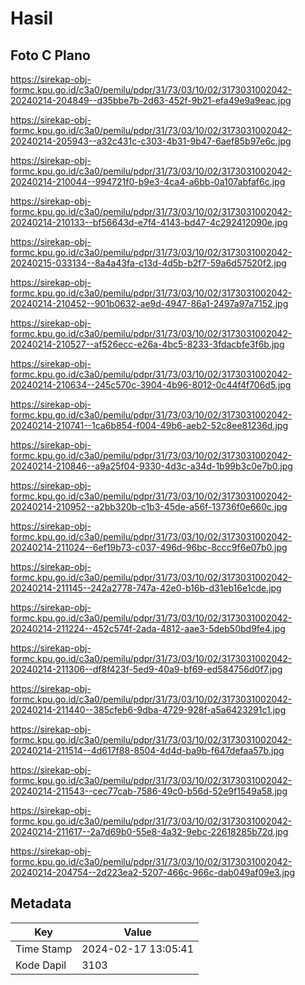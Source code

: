 # Hasil

## Foto C Plano

https://sirekap-obj-formc.kpu.go.id/c3a0/pemilu/pdpr/31/73/03/10/02/3173031002042-20240214-204849--d35bbe7b-2d63-452f-9b21-efa49e9a9eac.jpg

https://sirekap-obj-formc.kpu.go.id/c3a0/pemilu/pdpr/31/73/03/10/02/3173031002042-20240214-205943--a32c431c-c303-4b31-9b47-6aef85b97e6c.jpg

https://sirekap-obj-formc.kpu.go.id/c3a0/pemilu/pdpr/31/73/03/10/02/3173031002042-20240214-210044--994721f0-b9e3-4ca4-a6bb-0a107abfaf6c.jpg

https://sirekap-obj-formc.kpu.go.id/c3a0/pemilu/pdpr/31/73/03/10/02/3173031002042-20240214-210133--bf56643d-e7f4-4143-bd47-4c292412090e.jpg

https://sirekap-obj-formc.kpu.go.id/c3a0/pemilu/pdpr/31/73/03/10/02/3173031002042-20240215-033134--8a4a43fa-c13d-4d5b-b2f7-59a6d57520f2.jpg

https://sirekap-obj-formc.kpu.go.id/c3a0/pemilu/pdpr/31/73/03/10/02/3173031002042-20240214-210452--901b0632-ae9d-4947-86a1-2497a97a7152.jpg

https://sirekap-obj-formc.kpu.go.id/c3a0/pemilu/pdpr/31/73/03/10/02/3173031002042-20240214-210527--af526ecc-e26a-4bc5-8233-3fdacbfe3f6b.jpg

https://sirekap-obj-formc.kpu.go.id/c3a0/pemilu/pdpr/31/73/03/10/02/3173031002042-20240214-210634--245c570c-3904-4b96-8012-0c44f4f706d5.jpg

https://sirekap-obj-formc.kpu.go.id/c3a0/pemilu/pdpr/31/73/03/10/02/3173031002042-20240214-210741--1ca6b854-f004-49b6-aeb2-52c8ee81236d.jpg

https://sirekap-obj-formc.kpu.go.id/c3a0/pemilu/pdpr/31/73/03/10/02/3173031002042-20240214-210846--a9a25f04-9330-4d3c-a34d-1b99b3c0e7b0.jpg

https://sirekap-obj-formc.kpu.go.id/c3a0/pemilu/pdpr/31/73/03/10/02/3173031002042-20240214-210952--a2bb320b-c1b3-45de-a56f-13736f0e660c.jpg

https://sirekap-obj-formc.kpu.go.id/c3a0/pemilu/pdpr/31/73/03/10/02/3173031002042-20240214-211024--6ef19b73-c037-496d-96bc-8ccc9f6e07b0.jpg

https://sirekap-obj-formc.kpu.go.id/c3a0/pemilu/pdpr/31/73/03/10/02/3173031002042-20240214-211145--242a2778-747a-42e0-b16b-d31eb16e1cde.jpg

https://sirekap-obj-formc.kpu.go.id/c3a0/pemilu/pdpr/31/73/03/10/02/3173031002042-20240214-211224--452c574f-2ada-4812-aae3-5deb50bd9fe4.jpg

https://sirekap-obj-formc.kpu.go.id/c3a0/pemilu/pdpr/31/73/03/10/02/3173031002042-20240214-211306--df8f423f-5ed9-40a9-bf69-ed584756d0f7.jpg

https://sirekap-obj-formc.kpu.go.id/c3a0/pemilu/pdpr/31/73/03/10/02/3173031002042-20240214-211440--385cfeb6-9dba-4729-928f-a5a6423291c1.jpg

https://sirekap-obj-formc.kpu.go.id/c3a0/pemilu/pdpr/31/73/03/10/02/3173031002042-20240214-211514--4d617f88-8504-4d4d-ba9b-f647defaa57b.jpg

https://sirekap-obj-formc.kpu.go.id/c3a0/pemilu/pdpr/31/73/03/10/02/3173031002042-20240214-211543--cec77cab-7586-49c0-b56d-52e9f1549a58.jpg

https://sirekap-obj-formc.kpu.go.id/c3a0/pemilu/pdpr/31/73/03/10/02/3173031002042-20240214-211617--2a7d69b0-55e8-4a32-9ebc-22618285b72d.jpg

https://sirekap-obj-formc.kpu.go.id/c3a0/pemilu/pdpr/31/73/03/10/02/3173031002042-20240214-204754--2d223ea2-5207-466c-966c-dab049af09e3.jpg


## Metadata

| Key        | Value               |
| ---------- | ------------------- |
| Time Stamp | 2024-02-17 13:05:41 |
| Kode Dapil | 3103                |



